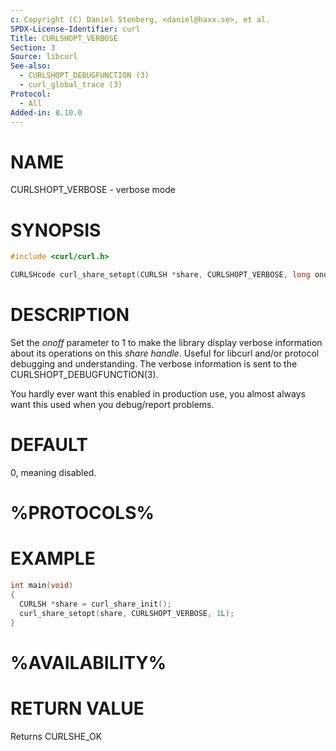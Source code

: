```yaml
---
c: Copyright (C) Daniel Stenberg, <daniel@haxx.se>, et al.
SPDX-License-Identifier: curl
Title: CURLSHOPT_VERBOSE
Section: 3
Source: libcurl
See-also:
  - CURLSHOPT_DEBUGFUNCTION (3)
  - curl_global_trace (3)
Protocol:
  - All
Added-in: 8.10.0
---
```


# NAME

CURLSHOPT_VERBOSE - verbose mode

# SYNOPSIS

~~~c
#include <curl/curl.h>

CURLSHcode curl_share_setopt(CURLSH *share, CURLSHOPT_VERBOSE, long onoff);
~~~

# DESCRIPTION

Set the *onoff* parameter to 1 to make the library display verbose
information about its operations on this *share handle*. Useful for
libcurl and/or protocol debugging and understanding. The verbose information
is sent to the CURLSHOPT_DEBUGFUNCTION(3).

You hardly ever want this enabled in production use, you almost always want
this used when you debug/report problems.

# DEFAULT

0, meaning disabled.

# %PROTOCOLS%

# EXAMPLE

~~~c
int main(void)
{
  CURLSH *share = curl_share_init();
  curl_share_setopt(share, CURLSHOPT_VERBOSE, 1L);
}
~~~

# %AVAILABILITY%

# RETURN VALUE

Returns CURLSHE_OK
